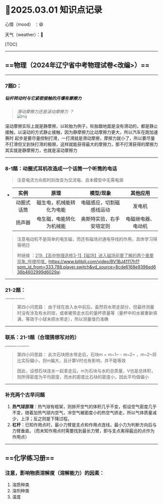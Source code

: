 # :date:2025.03.01 知识点记录    

心情（mood）    ：:smile:

天气（weather）：:foggy:

[TOC]

------

## ==物理（2024年辽宁省中考物理试卷<改编>）==

------

### **7题D：**
##### 钻杆转动时与它紧密接触的月壤有**摩擦力**

>    *滑动摩擦力还是滚动摩擦力 ？* <br/><img src="https://pica.zhimg.com/80/v2-716cc5872a10e0902648e1e6132260ec_720w.webp?source=1def8aca" alt="img" style="zoom: 80%;" /> <br/>

滚动摩擦实际上就是静摩擦，以轮胎为例子，轮胎跟地面是没有滑动的，都是静止接触，以滚动的方式静止接触，因为静摩擦力比动摩擦力更大，所以汽车在跑加速赛时 起步是要尽量控制打滑，一打滑就是滑动摩擦，摩擦力就小了，所以要尽量不打滑但又到快打滑的极限，这样就能获得最大的摩擦力，那不打滑获得的摩擦力其实就是静摩擦力，也就是滚动摩擦力

------

### **8-1题：动圈式耳机改造成一个话筒一个听筒的电话**

> 注意电流方向若时刻改变为交流电，且本模型中无需电源

  - |    实例    |           原理           |        模型/现象         |      其他应用      |
      | :--------: | :----------------------: | :----------------------: | :----------------: |
    | 动圈式话筒 | 磁生电，机械能转化为电能 | 电磁感应，切割磁感线运动 |       发电机       |
	  |   扬声器   | 电生磁，电能转化为机械能 | 奥斯特实验，右手安培定则 | 电磁继电器、电动机 |

   > 注意电动机不是简单的电生磁，而还有磁场对通电导线的作用，具体学习得等明日
   >
   > 附链接 ：<u>219.【高中物理选修3-1】【磁场】进入磁场前要了解的两个重要现象_哔哩哔哩_</u> (https://www.bilibili.com/video/BV1BJ41117h1?spm_id_from=333.788.player.switch&vd_source=8cde6168e9396ed636b4602999d6029a)

------

### **21-2题：**

<img src="E:\doudou\A我的\初三下\复习文件\1740835224506MULTI_CROP_1740835223168.jpg" alt="1740835224506MULTI_CROP_1740835223168" style="zoom: 20%;" />

> 第四小问思路：
由于球在放入水中前后，虽然将水带走部分，但最终测量时没有涉及有水的球，或者被带走水后的量杯质量等（量杯中的水被重新填满，等效于小球未把水带走），所以测量值仍准确

------

### **联系：21-1题（合理猜想写对的）**

<img src="E:\doudou\A我的\初三下\复习文件\1740836180505MULTI_CROP_1740836179724.jpg" alt="1740836180505MULTI_CROP_1740836179724" style="zoom:25%;" />

> 第四小问思路：
> 此次石块把水带走后，石块m  = m~1~ - m~2~ ，m~2~将比实际偏小，则m偏大，且计算V时也有影响，并不能等效
> 
>因此，设想石块连水一起拿走后，m为石块与水的总质量，V也是总体积，则所得密度为平均密度，而水的密度比石块的密度小，因此平均值偏小

------

### **补充两个古早问题**

1. **热气球原理**：热气球有框架，则排开空气的体积几乎不变，假设空气密度几乎不变，随着加热气球内空气，冷空气被密度小的热空气挤走，所以气体质量减少，上浮；反之则是下降过程。
2. **杠杆**：已知作用点时，最小力臂是支点和作用点连线，最小力为判断方向后与力臂垂直。（而未知作用点时需要找到最长力臂，即与支点离得最远的点作为作用点）

------

## ==化学练习册==

### **注意，影响物质溶解度（溶解能力）的因素：**
1. 溶质种类
2. 溶剂种类
3. 温度

